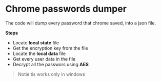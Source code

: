 # Chrome passwords dumper

The code will dump every password that chrome saved, into a json file.

**Steps**
+ Locate **local state** file
+ Get the encryption key from the file
+ Locate the **local data** file
+ Get every user data in the file
+ Decrypt all the passwors using **AES**

> Notie tis works only in windows
